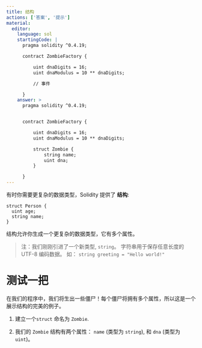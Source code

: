 ```yaml
---
title: 结构
actions: ['答案', '提示']
material:
  editor:
    language: sol
    startingCode: |
      pragma solidity ^0.4.19;

      contract ZombieFactory {

          uint dnaDigits = 16;
          uint dnaModulus = 10 ** dnaDigits;

          // 事件

      }
    answer: >
      pragma solidity ^0.4.19;


      contract ZombieFactory {

          uint dnaDigits = 16;
          uint dnaModulus = 10 ** dnaDigits;

          struct Zombie {
              string name;
              uint dna;
          }

      }
---
```


有时你需要更复杂的数据类型，Solidity 提供了 **结构**:

```
struct Person {
  uint age;
  string name;
}

```

结构允许你生成一个更复杂的数据类型，它有多个属性。

> 注：我们刚刚引进了一个新类型, `string`。 字符串用于保存任意长度的UTF-8 编码数据。 如： `string greeting = "Hello world!"`

# 测试一把

在我们的程序中，我们将生出一些僵尸！每个僵尸将拥有多个属性，所以这是一个展示结构的完美的例子。

1. 建立一个`struct` 命名为 `Zombie`.

2. 我们的 `Zombie` 结构有两个属性： `name` (类型为 `string`), 和 `dna` (类型为 `uint`)。
